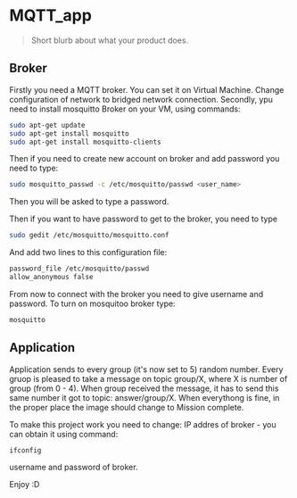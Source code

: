 # MQTT_app
> Short blurb about what your product does.

## Broker
Firstly you need a MQTT broker. You can set it on Virtual Machine. Change configuration of network to bridged network connection. 
Secondly, ypu need to install mosquitto Broker on your VM, using commands:

```sh
sudo apt-get update
sudo apt-get install mosquitto
sudo apt-get install mosquitto-clients
```
Then if you need to create new account on broker and add password you need to type:

```sh
sudo mosquitto_passwd -c /etc/mosquitto/passwd <user_name>
```
Then you will be asked to type a password. 

Then if you want to have password to get to the broker, you need to type
```sh
sudo gedit /etc/mosquitto/mosquitto.conf
```
And add two lines to this configuration file:
```sh
password_file /etc/mosquitto/passwd
allow_anonymous false
```
From now to connect with the broker you need to give username and password. 
To turn on mosquitoo broker type:
```sh
mosquitto
```

##  Application

Application sends to every group (it's now set to 5) random number. Every gruop is pleased to take a message on topic group/X, where X is number of group (from 0 - 4). When group received the message, it has to send this same number it got to topic: answer/group/X. When everythong is fine, in the proper place the image should change to Mission complete. 

To make this project work you need to change: 
IP addres of broker - you can obtain it using command:
```sh
ifconfig
```
username and password of broker. 

Enjoy :D
